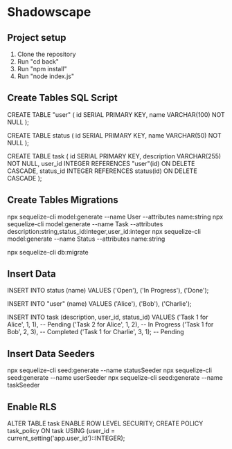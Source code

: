 # Shadowscape

## Project setup
1. Clone the repository
2. Run "cd back"
3. Run "npm install"
4. Run "node index.js"

## Create Tables SQL Script
CREATE TABLE "user" (
    id SERIAL PRIMARY KEY,
    name VARCHAR(100) NOT NULL
);

CREATE TABLE status (
    id SERIAL PRIMARY KEY,
    name VARCHAR(50) NOT NULL
);

CREATE TABLE task (
    id SERIAL PRIMARY KEY,
    description VARCHAR(255) NOT NULL,
    user_id INTEGER REFERENCES "user"(id) ON DELETE CASCADE,
    status_id INTEGER REFERENCES status(id) ON DELETE CASCADE
);

## Create Tables Migrations
npx sequelize-cli model:generate --name User --attributes name:string
npx sequelize-cli model:generate --name Task --attributes description:string,status_id:integer,user_id:integer
npx sequelize-cli model:generate --name Status --attributes name:string

npx sequelize-cli db:migrate

## Insert Data
INSERT INTO status (name) VALUES
('Open'),
('In Progress'),
('Done');

INSERT INTO "user" (name) VALUES
('Alice'),
('Bob'),
('Charlie');

INSERT INTO task (description, user_id, status_id) VALUES
('Task 1 for Alice', 1, 1), -- Pending
('Task 2 for Alice', 1, 2), -- In Progress
('Task 1 for Bob', 2, 3),   -- Completed
('Task 1 for Charlie', 3, 1); -- Pending

## Insert Data Seeders
npx sequelize-cli seed:generate --name statusSeeder
npx sequelize-cli seed:generate --name userSeeder
npx sequelize-cli seed:generate --name taskSeeder

## Enable RLS
ALTER TABLE task ENABLE ROW LEVEL SECURITY;
CREATE POLICY task_policy ON task
USING (user_id = current_setting('app.user_id')::INTEGER);